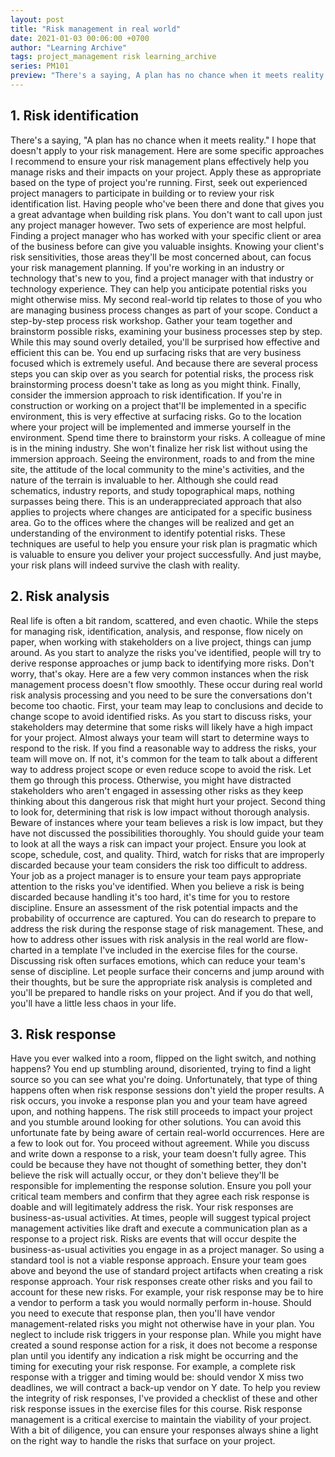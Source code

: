 ```yaml
---
layout: post
title: "Risk management in real world"
date: 2021-01-03 00:06:00 +0700
author: "Learning Archive"
tags: project_management risk learning_archive
series: PM101
preview: "There's a saying, A plan has no chance when it meets reality. I hope that doesn't apply to your risk management. Here are some specific approaches I recommend to ensure your risk management plans effectively help you manage risks and their impacts on your project."
---
```


## 1. Risk identification

There's a saying, "A plan has no chance when it meets reality." I hope that doesn't apply to your risk management. Here are some specific approaches I recommend to ensure your risk management plans effectively help you manage risks and their impacts on your project. Apply these as appropriate based on the type of project you're running. First, seek out experienced project managers to participate in building or to review your risk identification list. Having people who've been there and done that gives you a great advantage when building risk plans. You don't want to call upon just any project manager however. Two sets of experience are most helpful. Finding a project manager who has worked with your specific client or area of the business before can give you valuable insights. Knowing your client's risk sensitivities, those areas they'll be most concerned about, can focus your risk management planning. If you're working in an industry or technology that's new to you, find a project manager with that industry or technology experience. They can help you anticipate potential risks you might otherwise miss. My second real-world tip relates to those of you who are managing business process changes as part of your scope. Conduct a step-by-step process risk workshop. Gather your team together and brainstorm possible risks, examining your business processes step by step. While this may sound overly detailed, you'll be surprised how effective and efficient this can be. You end up surfacing risks that are very business focused which is extremely useful. And because there are several process steps you can skip over as you search for potential risks, the process risk brainstorming process doesn't take as long as you might think. Finally, consider the immersion approach to risk identification. If you're in construction or working on a project that'll be implemented in a specific environment, this is very effective at surfacing risks. Go to the location where your project will be implemented and immerse yourself in the environment. Spend time there to brainstorm your risks. A colleague of mine is in the mining industry. She won't finalize her risk list without using the immersion approach. Seeing the environment, roads to and from the mine site, the attitude of the local community to the mine's activities, and the nature of the terrain is invaluable to her. Although she could read schematics, industry reports, and study topographical maps, nothing surpasses being there. This is an underappreciated approach that also applies to projects where changes are anticipated for a specific business area. Go to the offices where the changes will be realized and get an understanding of the environment to identify potential risks. These techniques are useful to help you ensure your risk plan is pragmatic which is valuable to ensure you deliver your project successfully. And just maybe, your risk plans will indeed survive the clash with reality.

## 2. Risk analysis

Real life is often a bit random, scattered, and even chaotic. While the steps for managing risk, identification, analysis, and response, flow nicely on paper, when working with stakeholders on a live project, things can jump around. As you start to analyze the risks you've identified, people will try to derive response approaches or jump back to identifying more risks. Don't worry, that's okay. Here are a few very common instances when the risk management process doesn't flow smoothly. These occur during real world risk analysis processing and you need to be sure the conversations don't become too chaotic. First, your team may leap to conclusions and decide to change scope to avoid identified risks. As you start to discuss risks, your stakeholders may determine that some risks will likely have a high impact for your project. Almost always your team will start to determine ways to respond to the risk. If you find a reasonable way to address the risks, your team will move on. If not, it's common for the team to talk about a different way to address project scope or even reduce scope to avoid the risk. Let them go through this process. Otherwise, you might have distracted stakeholders who aren't engaged in assessing other risks as they keep thinking about this dangerous risk that might hurt your project. Second thing to look for, determining that risk is low impact without thorough analysis. Beware of instances where your team believes a risk is low impact, but they have not discussed the possibilities thoroughly. You should guide your team to look at all the ways a risk can impact your project. Ensure you look at scope, schedule, cost, and quality. Third, watch for risks that are improperly discarded because your team considers the risk too difficult to address. Your job as a project manager is to ensure your team pays appropriate attention to the risks you've identified. When you believe a risk is being discarded because handling it's too hard, it's time for you to restore discipline. Ensure an assessment of the risk potential impacts and the probability of occurrence are captured. You can do research to prepare to address the risk during the response stage of risk management. These, and how to address other issues with risk analysis in the real world are flow-charted in a template I've included in the exercise files for the course. Discussing risk often surfaces emotions, which can reduce your team's sense of discipline. Let people surface their concerns and jump around with their thoughts, but be sure the appropriate risk analysis is completed and you'll be prepared to handle risks on your project. And if you do that well, you'll have a little less chaos in your life.

## 3. Risk response

Have you ever walked into a room, flipped on the light switch, and nothing happens? You end up stumbling around, disoriented, trying to find a light source so you can see what you're doing. Unfortunately, that type of thing happens often when risk response sessions don't yield the proper results. A risk occurs, you invoke a response plan you and your team have agreed upon, and nothing happens. The risk still proceeds to impact your project and you stumble around looking for other solutions. You can avoid this unfortunate fate by being aware of certain real-world occurrences. Here are a few to look out for. You proceed without agreement. While you discuss and write down a response to a risk, your team doesn't fully agree. This could be because they have not thought of something better, they don't believe the risk will actually occur, or they don't believe they'll be responsible for implementing the response solution. Ensure you poll your critical team members and confirm that they agree each risk response is doable and will legitimately address the risk. Your risk responses are business-as-usual activities. At times, people will suggest typical project management activities like draft and execute a communication plan as a response to a project risk. Risks are events that will occur despite the business-as-usual activities you engage in as a project manager. So using a standard tool is not a viable response approach. Ensure your team goes above and beyond the use of standard project artifacts when creating a risk response approach. Your risk responses create other risks and you fail to account for these new risks. For example, your risk response may be to hire a vendor to perform a task you would normally perform in-house. Should you need to execute that response plan, then you'll have vendor management-related risks you might not otherwise have in your plan. You neglect to include risk triggers in your response plan. While you might have created a sound response action for a risk, it does not become a response plan until you identify any indication a risk might be occurring and the timing for executing your risk response. For example, a complete risk response with a trigger and timing would be: should vendor X miss two deadlines, we will contract a back-up vendor on Y date. To help you review the integrity of risk responses, I've provided a checklist of these and other risk response issues in the exercise files for this course. Risk response management is a critical exercise to maintain the viability of your project. With a bit of diligence, you can ensure your responses always shine a light on the right way to handle the risks that surface on your project.